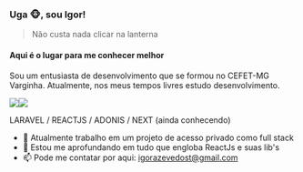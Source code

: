 ### Uga :monkey_face:, sou Igor!
> Não custa nada clicar na lanterna
#### Aqui é o lugar para me conhecer melhor
Sou um entusiasta de desenvolvimento que se formou no CEFET-MG Varginha. Atualmente, nos meus tempos livres estudo desenvolvimento.
<!-- trabalho na empresa SharkDev como desenvolvedor, e  -->
<a href = "mailto:contato@igorazevedost@gmail.com"><img src="https://img.shields.io/badge/Gmail-D14836?style=for-the-badge&logo=gmail&logoColor=white" target="_blank"></a><a href = "https://www.linkedin.com/in/igor-azevedo-a301b2218/"><img src="https://img.shields.io/badge/LinkedIn-0077B5?style=for-the-badge&logo=linkedin&logoColor=white" target="_blank"></a>

LARAVEL / REACTJS / ADONIS / NEXT (ainda conhecendo)

- 🔭 Atualmente trabalho em um projeto de acesso privado como full stack
- 🌱 Estou me aprofundando em tudo que engloba ReactJs e suas lib's 
- 📫 Pode me contatar por aqui: igorazevedost@gmail.com 

<!-- ## Github Stats -->
<!-- ![Github Stats](https://github-readme-stats.vercel.app/api?username=Inguim&show_icons=true&theme=radical&count_private=true&include_all_commits=true) -->
